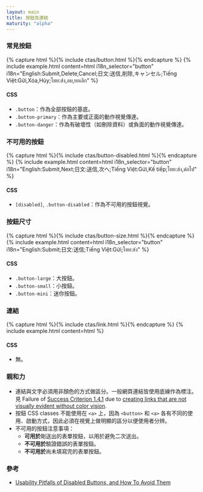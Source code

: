 ```yaml
---
layout: main
title: 按鈕及連結
maturity: "alpha"
---
```


### 常見按鈕

{% capture html %}{% include ctas/button.html %}{% endcapture %}
{% 
  include example.html 
  content=html 
  i18n_selector="button" 
  i18n="English:Submit,Delete,Cancel;日文:送信,削除,キャンセル;Tiếng Việt:Gửi,Xóa,Hủy;ไทย:ส่ง,ลบ,ยกเลิก"
%}

#### CSS

- `.button`：作為全部按鈕的基底。
- `.button-primary`：作為主要或正面的動作視覺傳達。
- `.button-danger`：作為有破壞性（如刪除資料）或負面的動作視覺傳達。

### 不可用的按鈕

{% capture html %}{% include ctas/button-disabled.html %}{% endcapture %}
{% 
  include example.html 
  content=html 
  i18n_selector="button" 
  i18n="English:Submit,Next;日文:送信,次へ;Tiếng Việt:Gửi,Kế tiếp;ไทย:ส่ง,ต่อไป"
%}

#### CSS

- `[disabled]`, `.button-disabled`：作為不可用的按鈕視覺。

### 按鈕尺寸

{% capture html %}{% include ctas/button-size.html %}{% endcapture %}
{% 
  include example.html 
  content=html 
  i18n_selector="button"
  i18n="English:Submit;日文:送信;Tiếng Việt:Gửi;ไทย:ส่ง"
%}

#### CSS

- `.button-large`：大按鈕。
- `.button-small`：小按鈕。
- `.button-mini`：迷你按鈕。

### 連結

{% capture html %}{% include ctas/link.html %}{% endcapture %}
{% include example.html content=html %}

#### CSS

- 無。

### 親和力

- 連結與文字必須用非顏色的方式做區分。一般網頁連結皆使用底線作為標注。見 Failure of [Success Criterion 1.4.1](https://w3c.github.io/wcag/understanding/use-of-color.html) due to [creating links that are not visually evident without color vision](https://www.w3.org/WAI/WCAG22/Techniques/failures/F73).
- 按鈕 CSS classes 不能使用在 `<a>` 上，因為 `<button>` 和 `<a>` 各有不同的使用、啟動方式，因此必須在視覺上做明顯的區分以便使用者分辨。
- 不可用的按鈕注意事項：
  - **可用於**剛送出的表單按鈕，以用於避免二次送出。
  - **不可用於**驗證錯誤的表單按鈕。
  - **不可用於**尚未填寫完的表單按鈕。

### 參考

- [Usability Pitfalls of Disabled Buttons, and How To Avoid Them](https://www.smashingmagazine.com/2021/08/frustrating-design-patterns-disabled-buttons/)
